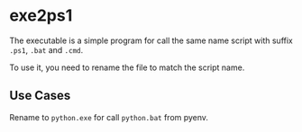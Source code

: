 # exe2ps1

The executable is a simple program for call the same name script with suffix `.ps1`, `.bat` and `.cmd`.

To use it, you need to rename the file to match the script name.

## Use Cases

Rename to `python.exe` for call `python.bat` from pyenv.
